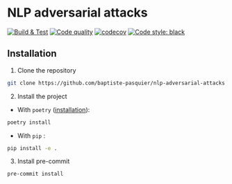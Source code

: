 # NLP adversarial attacks

[![Build & Test](https://github.com/baptiste-pasquier/nlp-adversarial-attacks/actions/workflows/main.yml/badge.svg)](https://github.com/baptiste-pasquier/nlp-adversarial-attacks/actions/workflows/main.yml)
[![Code quality](https://github.com/baptiste-pasquier/nlp-adversarial-attacks/actions/workflows/quality.yml/badge.svg)](https://github.com/baptiste-pasquier/nlp-adversarial-attacks/actions/workflows/quality.yml)
[![codecov](https://codecov.io/github/baptiste-pasquier/nlp-adversarial-attacks/branch/main/graph/badge.svg)](https://codecov.io/gh/baptiste-pasquier/nlp-adversarial-attacks)
[![Code style: black](https://img.shields.io/badge/code%20style-black-000000.svg)](https://github.com/psf/black)



## Installation

1. Clone the repository
```bash
git clone https://github.com/baptiste-pasquier/nlp-adversarial-attacks
```

2. Install the project
- With `poetry` ([installation](https://python-poetry.org/docs/#installation)):
```bash
poetry install
```
- With `pip` :
```bash
pip install -e .
```

3. Install pre-commit
```bash
pre-commit install
```
